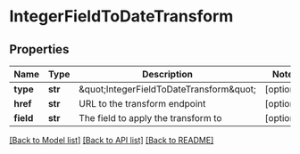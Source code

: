 # IntegerFieldToDateTransform

## Properties
Name | Type | Description | Notes
------------ | ------------- | ------------- | -------------
**type** | **str** | \&quot;IntegerFieldToDateTransform\&quot; | [optional] 
**href** | **str** | URL to the transform endpoint | [optional] 
**field** | **str** | The field to apply the transform to | [optional] 

[[Back to Model list]](../README.md#documentation-for-models) [[Back to API list]](../README.md#documentation-for-api-endpoints) [[Back to README]](../README.md)

